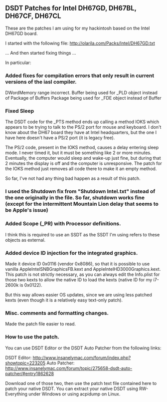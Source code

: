 ## DSDT Patches for Intel DH67GD, DH67BL, DH67CF, DH67CL

These are the patches I am using for my hackintosh based on the Intel DH67GD board.

I started with the following file:
http://olarila.com/Packs/Intel/DH67GD.txt

… And then started fixing things … 

In particular:


### Added fixes for compilation errors that only result in current versions of the iasl compiler.

DWordMemory range incorrect.
Buffer being used for _PLD object instead of Package of Buffers
Package being used for _FDE object instead of Buffer


### Fixed Sleep

The DSDT code for the _PTS method ends up calling a method IOKS which appears to be trying to talk to the PS/2 port for mouse and keyboard.  I don't know about the DH67 board they have at Intel headquarters, but the one I have here doesn't have a PS/2 port (it is legacy free).

The PS/2 code, present in the IOKS method, causes a delay entering sleep mode.  I never timed it, but it must be something like 2 or more minutes.  Eventually, the computer would sleep and wake-up just fine, but during that 2 minutes the display is off and the computer is unresponsive.  The patch for the IOKS method just removes all code there to make it an empty method.

So far, I've not had any thing bad happen as a result of this patch.


### I used the Shutdown fix from "Shutdown Intel.txt" instead of the one originally in the file.  So far, shutdown works fine (except for the intermittent Mountain Lion delay that seems to be Apple's issue)


### Added Scope (_PR) with Processor definitions.  

I think this is required to use an SSDT as the SSDT I'm using refers to these objects as external.


### Added device ID injection for the integrated graphics.

Made it device ID 0x0116 (vendor 0x8086), so that it is possible to use vanilla AppleIntelSNBGraphicsFB.kext and AppleIntelHD3000Graphics.kext.  This patch is not strictly necessary, as you can always edit the Info.plist for those two kexts to allow the native ID to load the kexts (native ID for my i7-2600k is 0x0122).

But this way allows easier OS updates, since we are using less patched kexts (even though it is a relatively easy text-only patch).


### Misc. comments and formatting changes.

Made the patch file easier to read.


### How to use the patch.

You can use DSDT Editor or the DSDT Auto Patcher from the following links:

DSDT Editor: http://www.insanelymac.com/forum/index.php?showtopic=223205
Auto Patcher: http://www.insanelymac.com/forum/topic/275658-dsdt-auto-patcher/#entry1862628

Download one of those two, then use the patch text file contained here to patch your native DSDT.  You can extract your native DSDT using RW-Everything under Windows or using acpidump on Linux.

